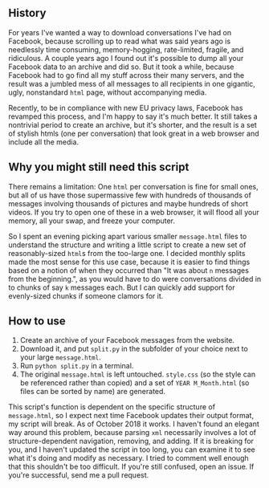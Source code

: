 ## History

For years I've wanted a way to download conversations I've had on Facebook, because scrolling up to read what was said years ago is needlessly time consuming, memory-hogging, rate-limited, fragile, and ridiculous. A couple years ago I found out it's possible to dump all your Facebook data to an archive and did so. But it took a while, because Facebook had to go find all my stuff across their many servers, and the result was a jumbled mess of all messages to all recipients in one gigantic, ugly, nonstandard `html` page, without accompanying media.

Recently, to be in compliance with new EU privacy laws, Facebook has revamped this process, and I'm happy to say it's much better. It still takes a nontrivial period to create an archive, but it's shorter, and the result is a set of stylish htmls (one per conversation) that look great in a web browser and include all the media.

## Why you might still need this script

There remains a limitation: One `html` per conversation is fine for small ones, but all of us have those supermassive few with hundreds of thousands of messages involving thousands of pictures and maybe hundreds of short videos. If you try to open one of these in a web browser, it will flood all your memory, all your swap, and freeze your computer.

So I spent an evening picking apart various smaller `message.html` files to understand the structure and writing a little script to create a new set of reasonably-sized `html`s from the too-large one. I decided monthly splits made the most sense for this use case, because it is easier to find things based on a notion of when they occurred than "It was about `n` messages from the beginning.", as you would have to do were conversations divided in to chunks of say `k` messages each. But I can quickly add support for evenly-sized chunks if someone clamors for it.

## How to use

1. Create an archive of your Facebook messages from the website.
2. Download it, and put `split.py` in the subfolder of your choice next to your large `message.html`.
3. Run `python split.py` in a terminal.
4. The original `message.html` is left untouched. `style.css` (so the style can be referenced rather than copied) and a set of `YEAR M_Month.html` (so files can be sorted by name) are generated.

This script's function is dependent on the specific structure of `message.html`, so I expect next time Facebook updates their output format, my script will break. As of October 2018 it works. I haven't found an elegant way around this problem, because parsing `xml` necessarily involves a lot of structure-dependent navigation, removing, and adding. If it is breaking for you, and I haven't updated the script in too long, you can examine it to see what it's doing and modify as necessary. I tried to comment well enough that this shouldn't be too difficult. If you're still confused, open an issue. If you're successful, send me a pull request.
